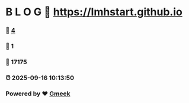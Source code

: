 # B L O G :link: https://lmhstart.github.io 
### :page_facing_up: [4](https://lmhstart.github.io/tag.html) 
### :speech_balloon: 1 
### :hibiscus: 17175 
### :alarm_clock: 2025-09-16 10:13:50 
### Powered by :heart: [Gmeek](https://github.com/Meekdai/Gmeek)
